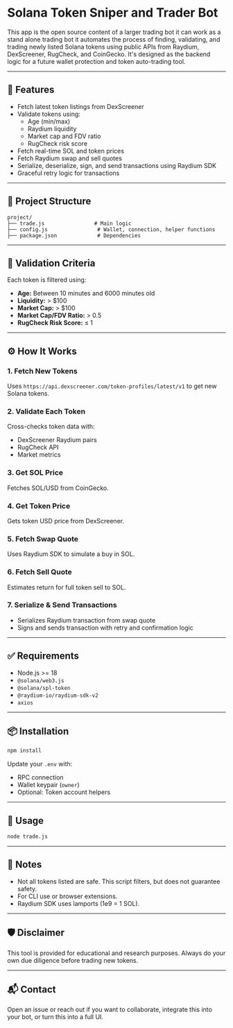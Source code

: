 # Solana Token Sniper and Trader Bot

This app is the open source content of a larger trading bot it can work as a stand alone trading bot it automates the process of finding, validating, and trading newly listed Solana tokens using public APIs from Raydium, DexScreener, RugCheck, and CoinGecko. It's designed as the backend logic for a future wallet protection and token auto-trading tool.

---

## 🔧 Features

- Fetch latest token listings from DexScreener
- Validate tokens using:
  - Age (min/max)
  - Raydium liquidity
  - Market cap and FDV ratio
  - RugCheck risk score
- Fetch real-time SOL and token prices
- Fetch Raydium swap and sell quotes
- Serialize, deserialize, sign, and send transactions using Raydium SDK
- Graceful retry logic for transactions

---

## 📁 Project Structure

```
project/
├── trade.js                # Main logic
├── config.js                # Wallet, connection, helper functions
├── package.json             # Dependencies
```

---

## 🧪 Validation Criteria

Each token is filtered using:

- **Age:** Between 10 minutes and 6000 minutes old
- **Liquidity:** > $100
- **Market Cap:** > $100
- **Market Cap/FDV Ratio:** > 0.5
- **RugCheck Risk Score:** ≤ 1

---

## ⚙️ How It Works

### 1. Fetch New Tokens

Uses `https://api.dexscreener.com/token-profiles/latest/v1` to get new Solana tokens.

### 2. Validate Each Token

Cross-checks token data with:

- DexScreener Raydium pairs
- RugCheck API
- Market metrics

### 3. Get SOL Price

Fetches SOL/USD from CoinGecko.

### 4. Get Token Price

Gets token USD price from DexScreener.

### 5. Fetch Swap Quote

Uses Raydium SDK to simulate a buy in SOL.

### 6. Fetch Sell Quote

Estimates return for full token sell to SOL.

### 7. Serialize & Send Transactions

- Serializes Raydium transaction from swap quote
- Signs and sends transaction with retry and confirmation logic

---

## ✅ Requirements

- Node.js >= 18
- `@solana/web3.js`
- `@solana/spl-token`
- `@raydium-io/raydium-sdk-v2`
- `axios`

---

## 📦 Installation

```bash
npm install
```

Update your `.env` with:

- RPC connection
- Wallet keypair (`owner`)
- Optional: Token account helpers

---

## 🚀 Usage

```bash
node trade.js
```

---

## 📌 Notes

- Not all tokens listed are safe. This script filters, but does not guarantee safety.
- For CLI use or browser extensions.
- Raydium SDK uses lamports (1e9 = 1 SOL).

---

## 🛡️ Disclaimer

This tool is provided for educational and research purposes. Always do your own due diligence before trading new tokens.

---

## 📬 Contact

Open an issue or reach out if you want to collaborate, integrate this into your bot, or turn this into a full UI.